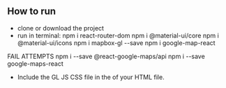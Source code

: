 ## How to run
* clone or download the project
* run in terminal: 
npm i react-router-dom
npm i @material-ui/core 
npm i @material-ui/icons 
npm i mapbox-gl --save
npm i google-map-react 

FAIL ATTEMPTS
npm i --save @react-google-maps/api 
npm i --save google-maps-react 

* Include the GL JS CSS file in the <head> of your HTML file.
<link href='https://api.mapbox.com/mapbox-gl-js/v1.8.1/mapbox-gl.css' rel='stylesheet' />
